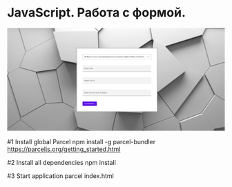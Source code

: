 # JavaScript. Работа с формой. 

![Image alt](https://github.com/EvgeniyBudaev/pro-js-form/blob/main/readme.png)

#1 Install global Parcel
npm install -g parcel-bundler
https://parceljs.org/getting_started.html

#2 Install all dependencies 
npm install 

#3 Start application
parcel index.html
